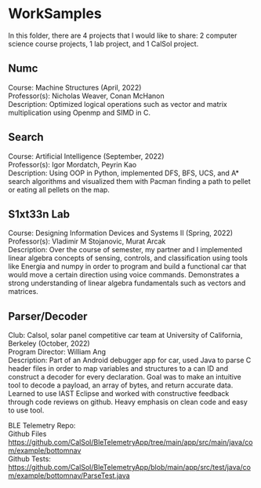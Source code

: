 # WorkSamples

In this folder, there are 4 projects that I would like to share: 2 computer science course projects, 1 lab project, and 1 CalSol project. 

## Numc ##
<p> Course: Machine Structures (April, 2022) <br>
Professor(s): Nicholas Weaver, Conan McHanon <br>
Description: Optimized logical operations such as vector and matrix multiplication using Openmp and SIMD in C. </p>

## Search ## 
<p>Course: Artificial Intelligence (September, 2022) <br>
Professor(s): Igor Mordatch, Peyrin Kao <br>
Description: Using OOP in Python, implemented DFS, BFS, UCS, and A* search algorithms and visualized them with Pacman finding a path to pellet or eating all pellets on the map. </p>

## S1xt33n Lab ##
<p> Course: Designing Information Devices and Systems II (Spring, 2022) <br>
Professor(s): Vladimir M Stojanovic, Murat Arcak <br>
Description: Over the course of semester, my partner and I implemented linear algebra concepts of sensing, controls, and classification using tools like Energia and numpy in order to program and build a functional car that would move a certain direction using voice commands. Demonstrates a strong understanding of linear algebra fundamentals such as vectors and matrices. </p>

## Parser/Decoder ## 
<p> Club: Calsol, solar panel competitive car team at University of California, Berkeley (October, 2022) <br>
Program Director: William Ang <br>
Description: Part of an Android debugger app for car, used Java to parse C header files in order to map variables and structures to a can ID and construct a decoder for every declaration. Goal was to make an intuitive tool to decode a payload, an array of bytes, and return accurate data. Learned to use IAST Eclipse and worked with constructive feedback through code reviews on github. Heavy emphasis on clean code and easy to use tool.</p>

BLE Telemetry Repo: <br>
Github Files https://github.com/CalSol/BleTelemetryApp/tree/main/app/src/main/java/com/example/bottomnav <br>
Github Tests: https://github.com/CalSol/BleTelemetryApp/blob/main/app/src/test/java/com/example/bottomnav/ParseTest.java </p>
